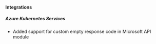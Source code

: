 
#### Integrations

##### Azure Kubernetes Services

- Added support for custom empty response code in Microsoft API module
